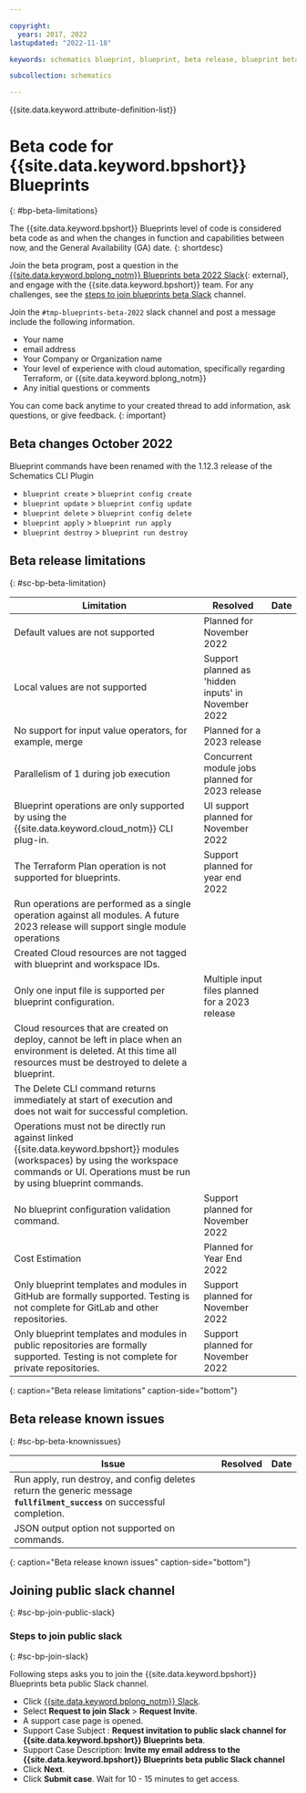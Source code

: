 ```yaml
---

copyright:
  years: 2017, 2022
lastupdated: "2022-11-18"

keywords: schematics blueprint, blueprint, beta release, blueprint beta release

subcollection: schematics

---
```


{{site.data.keyword.attribute-definition-list}}

# Beta code for {{site.data.keyword.bpshort}} Blueprints
{: #bp-beta-limitations}

The {{site.data.keyword.bpshort}} Blueprints level of code is considered beta code as and when the changes in function and capabilities between now, and the General Availability (GA) date.
{: shortdesc}

Join the beta program, post a question in the [{{site.data.keyword.bplong_notm}} Blueprints beta 2022 Slack](https://ibm-cloud-schematics.slack.com/archives/C03MPHXKYRZ){: external}, and engage with the {{site.data.keyword.bpshort}} team. For any challenges, see the [steps to join blueprints beta Slack](/docs/schematics?topic=schematics-bp-beta-limitations#sc-bp-join-public-slack) channel.

Join the `#tmp-blueprints-beta-2022` slack channel and post a message include the following information.

- Your name
- email address
- Your Company or Organization name
- Your level of experience with cloud automation, specifically regarding Terraform, or {{site.data.keyword.bplong_notm}}
- Any initial questions or comments

You can come back anytime to your created thread to add information, ask questions, or give feedback.
{: important}

## Beta changes October 2022
Blueprint commands have been renamed with the 1.12.3 release of the Schematics CLI Plugin 
- `blueprint create` > `blueprint config create`
- `blueprint update` > `blueprint config update`
- `blueprint delete` > `blueprint config delete`
- `blueprint apply` > `blueprint run apply`
- `blueprint destroy` > `blueprint run destroy` 


## Beta release limitations 
{: #sc-bp-beta-limitation}

|  Limitation | Resolved | Date |
| --- |--- | --- | 
| Default values are not supported | Planned for November 2022 | |
| Local values are not supported | Support planned as 'hidden inputs' in November 2022 | | 
| No support for input value operators, for example, merge | Planned for a 2023 release | |
| Parallelism of 1 during job execution | Concurrent module jobs planned for 2023 release | |    
| Blueprint operations are only supported by using the {{site.data.keyword.cloud_notm}} CLI plug-in.  | UI support planned for November 2022 | | 
| The Terraform Plan operation is not supported for blueprints. | Support planned for year end 2022 | | 
| Run operations are performed as a single operation against all modules. A future 2023 release will support single module operations  | | | 
| Created Cloud resources are not tagged with blueprint and workspace IDs. | | | 
| Only one input file is supported per blueprint configuration. | Multiple input files planned for a 2023 release | |
| Cloud resources that are created on deploy, cannot be left in place when an environment is deleted. At this time all resources must be destroyed to delete a blueprint.  | | |  
| The Delete CLI command returns immediately at start of execution and does not wait for successful completion. | | | 
| Operations must not be directly run against linked {{site.data.keyword.bpshort}} modules (workspaces) by using the workspace commands or UI. Operations must be run by using blueprint commands.    | | |
| No blueprint configuration validation command. | Support planned for November 2022 | | 
| Cost Estimation | Planned for Year End 2022 | | 
| Only blueprint templates and modules in GitHub are formally supported. Testing is not complete for GitLab and other repositories. | Support planned for November 2022 | | 
| Only blueprint templates and modules in public repositories are formally supported. Testing is not complete for private repositories. | Support planned for November 2022 | | 
{: caption="Beta release limitations" caption-side="bottom"}

## Beta release known issues 
{: #sc-bp-beta-knownissues}

| Issue | Resolved | Date |
| --- |--- | --- | 
| Run apply, run destroy, and config deletes return the generic message **`fullfilment_success`** on successful completion.  | | | 
| JSON output option not supported on commands.  | | |   
{: caption="Beta release known issues" caption-side="bottom"}

## Joining public slack channel
{: #sc-bp-join-public-slack}

### Steps to join public slack
{: #sc-bp-join-slack}

Following steps asks you to join the {{site.data.keyword.bpshort}} Blueprints beta public Slack channel.
- Click [{{site.data.keyword.bplong_notm}} Slack](https://cloud.ibm.com/schematics/slack).
- Select **Request to join Slack** > **Request Invite**.
- A support case page is opened.
- Support Case Subject : **Request invitation to public slack channel for {{site.data.keyword.bpshort}} Blueprints beta**.
- Support Case Description: **Invite my email address to the {{site.data.keyword.bpshort}} Blueprints beta public Slack channel**
- Click **Next**.
- Click **Submit case**. Wait for 10 - 15 minutes to get access.
